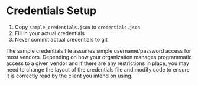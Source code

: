# Credentials Setup

1. Copy `sample_credentials.json` to `credentials.json`
2. Fill in your actual credentials
3. Never commit actual credentials to git

The sample credentials file assumes simple username/password access for most vendors.
Depending on how your organization manages programmatic access to a given vendor and 
if there are any restrictions in place, you may need to change the layout of the
credentials file and modify code to ensure it is correctly read by the client you
intend on using.